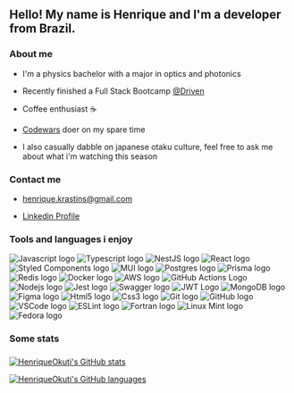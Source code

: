 <h2 align="left">Hello! My name is Henrique and I'm a developer from Brazil.</h2>

###

<h3 align="left">About me</h3>

- <p align="left">I'm a physics bachelor with a major in optics and photonics</p>
- <p align="left">Recently finished a Full Stack Bootcamp <a href="https://www.driven.com.br/">@Driven</a></p>
- <p align="left">Coffee enthusiast &#9749</p>
- <p align="left"><a href="https://www.codewars.com/users/HenriqueOkuti">Codewars</a> doer on my spare time</p>
- <p align="left">I also casually dabble on japanese otaku culture, feel free to ask me about what i'm watching this season</p>

###

<h3 align="left">Contact me</h2>

- <p align="left"><a href="mailto:henrique.krastins@gmail.com">henrique.krastins@gmail.com</a></p>
- <p align="left"><a href="https://www.linkedin.com/in/henrique-okuti/">Linkedin Profile</a></p>

###

<h3 align="left">Tools and languages i enjoy</h3>

<div align="left">
  <img src="https://img.shields.io/badge/javascript-%23323330.svg?style=for-the-badge&logo=javascript&logoColor=%23F7DF1E" alt="Javascript logo"  />
  <img src="https://img.shields.io/badge/typescript-%23007ACC.svg?style=for-the-badge&logo=typescript&logoColor=white" alt="Typescript logo" />
  <img src="https://img.shields.io/badge/nestjs-E0234E?style=for-the-badge&logo=nestjs&logoColor=white" alt="NestJS logo" />
  <img src="https://img.shields.io/badge/react-%2320232a.svg?style=for-the-badge&logo=react&logoColor=%2361DAFB" alt="React logo"/>
  <img src="https://img.shields.io/badge/styled--components-DB7093?style=for-the-badge&logo=styled-components&logoColor=white" alt="Styled Components logo" />
  <img src="https://img.shields.io/badge/MUI-%230081CB.svg?style=for-the-badge&logo=mui&logoColor=white" alt="MUI logo"/>
  <img src="https://img.shields.io/badge/postgres-%23316192.svg?style=for-the-badge&logo=postgresql&logoColor=white" alt="Postgres logo" />  
  <img src="https://img.shields.io/badge/Prisma-3982CE?style=for-the-badge&logo=Prisma&logoColor=white" alt="Prisma logo"  />  
  <img src="https://img.shields.io/badge/redis-%23DD0031.svg?style=for-the-badge&logo=redis&logoColor=white" alt="Redis logo"  />    
  <img src="https://img.shields.io/badge/docker-%230db7ed.svg?style=for-the-badge&logo=docker&logoColor=white" alt="Docker logo"  />      
  <img src="https://img.shields.io/badge/AWS-%23FF9900.svg?style=for-the-badge&logo=amazon-aws&logoColor=white" alt="AWS logo" />
  <img src="https://img.shields.io/badge/github%20actions-%232671E5.svg?style=for-the-badge&logo=githubactions&logoColor=white" alt="GitHub Actions Logo"/>
  <img src="https://img.shields.io/badge/node.js-6DA55F?style=for-the-badge&logo=node.js&logoColor=white" alt="Nodejs logo"  />
  <img src="https://img.shields.io/badge/-jest-%23C21325?style=for-the-badge&logo=jest&logoColor=white" alt="Jest logo"/>
  <img src="https://img.shields.io/badge/Swagger-85EA2D?style=for-the-badge&logo=Swagger&logoColor=white" alt="Swagger logo"/>
  <img src="https://img.shields.io/badge/JWT-black?style=for-the-badge&logo=JSON%20web%20tokens" alt="JWT Logo"/>
  <img src="https://img.shields.io/badge/MongoDB-%234ea94b.svg?style=for-the-badge&logo=mongodb&logoColor=white" alt="MongoDB logo" />
  <img src="https://img.shields.io/badge/figma-%23F24E1E.svg?style=for-the-badge&logo=figma&logoColor=white" alt="Figma logo"/>
  <img src="https://img.shields.io/badge/html5-%23E34F26.svg?style=for-the-badge&logo=html5&logoColor=white" alt="Html5 logo"  />
  <img src="https://img.shields.io/badge/css3-%231572B6.svg?style=for-the-badge&logo=css3&logoColor=white" alt="Css3 logo"  />
  <img src="https://img.shields.io/badge/git-%23F05033.svg?style=for-the-badge&logo=git&logoColor=white" alt="Git logo"/>
  <img src="https://img.shields.io/badge/github-%23121011.svg?style=for-the-badge&logo=github&logoColor=white" alt="GitHub logo"/>
  <img src="https://img.shields.io/badge/Visual%20Studio%20Code-0078d7.svg?style=for-the-badge&logo=visual-studio-code&logoColor=white" alt="VSCode logo"/>
  <img src="https://img.shields.io/badge/ESLint-4B3263?style=for-the-badge&logo=eslint&logoColor=white" alt="ESLint logo"/>
  <img src="https://img.shields.io/badge/Fortran-%23734F96.svg?style=for-the-badge&logo=fortran&logoColor=white" alt="Fortran logo"/>
  <img src="https://img.shields.io/badge/Linux%20Mint-87CF3E?style=for-the-badge&logo=Linux%20Mint&logoColor=white" alt="Linux Mint logo"/>
  <img src="https://img.shields.io/badge/Fedora-294172?style=for-the-badge&logo=fedora&logoColor=white" alt="Fedora logo"/>
  
</div>

###

<h3 align="left">Some stats</h2>

###

[![HenriqueOkuti's GitHub stats](https://github-readme-stats-gold-kappa-64.vercel.app/api?username=HenriqueOkuti&theme=tokyonight&hide_title=false&ring_color=E6D4E8&bg_color=281936&layout=compact)](https://github.com/HenriqueOkuti/github-readme-stats)

[![HenriqueOkuti's GitHub languages](https://github-readme-stats-gold-kappa-64.vercel.app/api/top-langs/?username=HenriqueOkuti&theme=tokyonight&hide_title=false&ring_color=E6D4E8&bg_color=281936&layout=compact)](https://github.com/HenriqueOkuti/github-readme-stats)

###
